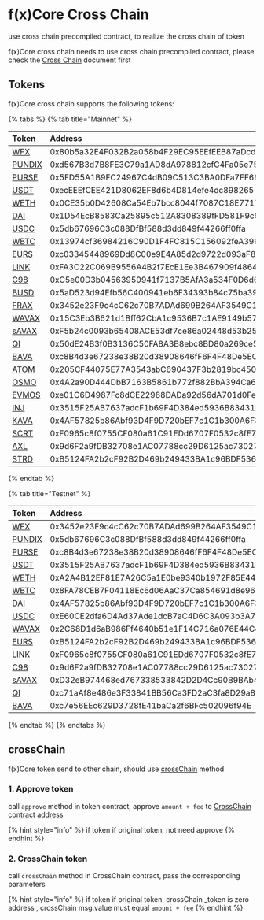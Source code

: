 # f(x)Core Cross Chain

use cross chain precompiled contract, to realize the cross chain of token

f(x)Core cross chain needs to use cross chain precompiled contract, please check
the [Cross Chain](../precompiles/cross-chain.md#crossChain) document first

## Tokens

f(x)Core cross chain supports the following tokens:

{% tabs %}
{% tab title="Mainnet" %}

| Token                                                                              | Address                                    |
|:-----------------------------------------------------------------------------------|:-------------------------------------------|
| [WFX](https://starscan.io/evm/token/0x80b5a32E4F032B2a058b4F29EC95EEfEEB87aDcd)    | 0x80b5a32E4F032B2a058b4F29EC95EEfEEB87aDcd |
| [PUNDIX](https://starscan.io/evm/token/0xd567B3d7B8FE3C79a1AD8dA978812cfC4Fa05e75) | 0xd567B3d7B8FE3C79a1AD8dA978812cfC4Fa05e75 |
| [PURSE](https://starscan.io/evm/token/0x5FD55A1B9FC24967C4dB09C513C3BA0DFa7FF687)  | 0x5FD55A1B9FC24967C4dB09C513C3BA0DFa7FF687 |
| [USDT](https://starscan.io/evm/token/0xecEEEfCEE421D8062EF8d6b4D814efe4dc898265)   | 0xecEEEfCEE421D8062EF8d6b4D814efe4dc898265 |
| [WETH](https://starscan.io/evm/token/0x0CE35b0D42608Ca54Eb7bcc8044f7087C18E7717)   | 0x0CE35b0D42608Ca54Eb7bcc8044f7087C18E7717 |
| [DAI](https://starscan.io/evm/token/0x1D54EcB8583Ca25895c512A8308389fFD581F9c9)    | 0x1D54EcB8583Ca25895c512A8308389fFD581F9c9 |
| [USDC](https://starscan.io/evm/token/0x5db67696C3c088DfBf588d3dd849f44266ff0ffa)   | 0x5db67696C3c088DfBf588d3dd849f44266ff0ffa |
| [WBTC](https://starscan.io/evm/token/0x13974cf36984216C90D1F4FC815C156092feA396)   | 0x13974cf36984216C90D1F4FC815C156092feA396 |
| [EURS](https://starscan.io/evm/token/0xc03345448969Dd8C00e9E4A85d2d9722d093aF8E)   | 0xc03345448969Dd8C00e9E4A85d2d9722d093aF8E |
| [LINK](https://starscan.io/evm/token/0xFA3C22C069B9556A4B2f7EcE1Ee3B467909f4864)   | 0xFA3C22C069B9556A4B2f7EcE1Ee3B467909f4864 |
| [C98](https://starscan.io/evm/token/0xC5e00D3b04563950941f7137B5AfA3a534F0D6d6)    | 0xC5e00D3b04563950941f7137B5AfA3a534F0D6d6 |
| [BUSD](https://starscan.io/evm/token/0x5aD523d94Efb56C400941eb6F34393b84c75ba39)   | 0x5aD523d94Efb56C400941eb6F34393b84c75ba39 |
| [FRAX](https://starscan.io/evm/token/0x3452e23F9c4cC62c70B7ADAd699B264AF3549C19)   | 0x3452e23F9c4cC62c70B7ADAd699B264AF3549C19 |
| [WAVAX](https://starscan.io/evm/token/0x15C3Eb3B621d1Bff62CbA1c9536B7c1AE9149b57)  | 0x15C3Eb3B621d1Bff62CbA1c9536B7c1AE9149b57 |
| [sAVAX](https://starscan.io/evm/token/0xF5b24c0093b65408ACE53df7ce86a02448d53b25)  | 0xF5b24c0093b65408ACE53df7ce86a02448d53b25 |
| [QI](https://starscan.io/evm/token/0x50dE24B3f0B3136C50FA8A3B8ebc8BD80a269ce5)     | 0x50dE24B3f0B3136C50FA8A3B8ebc8BD80a269ce5 |
| [BAVA](https://starscan.io/evm/token/0xc8B4d3e67238e38B20d38908646fF6F4F48De5EC)   | 0xc8B4d3e67238e38B20d38908646fF6F4F48De5EC |
| [ATOM](https://starscan.io/evm/token/0x205CF44075E77A3543abC690437F3b2819bc450a)   | 0x205CF44075E77A3543abC690437F3b2819bc450a |
| [OSMO](https://starscan.io/evm/token/0x4A2a90D444DbB7163B5861b772f882BbA394Ca67)   | 0x4A2a90D444DbB7163B5861b772f882BbA394Ca67 |
| [EVMOS](https://starscan.io/evm/token/0xe01C6D4987Fc8dCE22988DADa92d56dA701d0Fe0)  | 0xe01C6D4987Fc8dCE22988DADa92d56dA701d0Fe0 |
| [INJ](https://starscan.io/evm/token/0x3515F25AB7637adcF1b69F4D384ed5936B83431F)    | 0x3515F25AB7637adcF1b69F4D384ed5936B83431F |
| [KAVA](https://starscan.io/evm/token/0x4AF57825b86Abf93D4F9D720bEF7c1C1b300A6F3)   | 0x4AF57825b86Abf93D4F9D720bEF7c1C1b300A6F3 |
| [SCRT](https://starscan.io/evm/token/0xF0965c8f0755CF080a61C91EDd6707F0532c8fE7)   | 0xF0965c8f0755CF080a61C91EDd6707F0532c8fE7 |
| [AXL](https://starscan.io/evm/token/0x9d6F2a9fDB32708e1AC07788cc29D6125ac73027)    | 0x9d6F2a9fDB32708e1AC07788cc29D6125ac73027 |
| [STRD](https://starscan.io/evm/token/0xB5124FA2b2cF92B2D469b249433BA1c96BDF536D)   | 0xB5124FA2b2cF92B2D469b249433BA1c96BDF536D |

{% endtab %}

{% tab title="Testnet" %}

| Token                                                                                      | Address                                    |
|:-------------------------------------------------------------------------------------------|:-------------------------------------------|
| [WFX](https://testnet.starscan.io/evm/token/0x3452e23F9c4cC62c70B7ADAd699B264AF3549C19)    | 0x3452e23F9c4cC62c70B7ADAd699B264AF3549C19 |
| [PUNDIX](https://testnet.starscan.io/evm/token/0x5db67696C3c088DfBf588d3dd849f44266ff0ffa) | 0x5db67696C3c088DfBf588d3dd849f44266ff0ffa |
| [PURSE](https://testnet.starscan.io/evm/token/0xc8B4d3e67238e38B20d38908646fF6F4F48De5EC)  | 0xc8B4d3e67238e38B20d38908646fF6F4F48De5EC |
| [USDT](https://testnet.starscan.io/evm/token/0x3515F25AB7637adcF1b69F4D384ed5936B83431F)   | 0x3515F25AB7637adcF1b69F4D384ed5936B83431F |
| [WETH](https://testnet.starscan.io/evm/token/0xA2A4B12EF81E7A26C5a1E0be9340b1972F85E44A)   | 0xA2A4B12EF81E7A26C5a1E0be9340b1972F85E44A |
| [WBTC](https://testnet.starscan.io/evm/token/0x8FA78CEB7F04118Ec6d06AaC37Ca854691d8e963)   | 0x8FA78CEB7F04118Ec6d06AaC37Ca854691d8e963 |
| [DAI](https://testnet.starscan.io/evm/token/0x4AF57825b86Abf93D4F9D720bEF7c1C1b300A6F3)    | 0x4AF57825b86Abf93D4F9D720bEF7c1C1b300A6F3 |
| [USDC](https://testnet.starscan.io/evm/token/0xE60CE2dfa6D4Ad37Ade1dcB7aC4D6C3A093b3A7E)   | 0xE60CE2dfa6D4Ad37Ade1dcB7aC4D6C3A093b3A7E |
| [WAVAX](https://testnet.starscan.io/evm/token/0x2C68D1d6aB986Ff4640b51e1F14C716a076E44C4)  | 0x2C68D1d6aB986Ff4640b51e1F14C716a076E44C4 |
| [EURS](https://testnet.starscan.io/evm/token/0xB5124FA2b2cF92B2D469b249433BA1c96BDF536D)   | 0xB5124FA2b2cF92B2D469b249433BA1c96BDF536D |
| [LINK](https://testnet.starscan.io/evm/token/0xF0965c8f0755CF080a61C91EDd6707F0532c8fE7)   | 0xF0965c8f0755CF080a61C91EDd6707F0532c8fE7 |
| [C98](https://testnet.starscan.io/evm/token0x9d6F2a9fDB32708e1AC07788cc29D6125ac73027/)    | 0x9d6F2a9fDB32708e1AC07788cc29D6125ac73027 |
| [sAVAX](https://testnet.starscan.io/evm/token/0xD32eB974468ed767338533842D2D4Cc90B9BAb46)  | 0xD32eB974468ed767338533842D2D4Cc90B9BAb46 |
| [QI](https://testnet.starscan.io/evm/token/0xc71aAf8e486e3F33841BB56Ca3FD2aC3fa8D29a8)     | 0xc71aAf8e486e3F33841BB56Ca3FD2aC3fa8D29a8 |
| [BAVA](https://testnet.starscan.io/evm/token/0xc7e56EEc629D3728fE41baCa2f6BFc502096f94E)   | 0xc7e56EEc629D3728fE41baCa2f6BFc502096f94E |

{% endtab %}
{% endtabs %}

## crossChain

f(x)Core token send to other chain, should use [crossChain](../precompiles/cross-chain.md#crosschain) method

### 1. Approve token

call `approve` method in token contract, approve `amount + fee`
to [CrossChain contract address](../precompiles/cross-chain.md)

{% hint style="info" %}
if token if original token, not need approve
{% endhint %}

### 2. CrossChain token

call `crossChain` method in CrossChain contract, pass the corresponding parameters

{% hint style="info" %}
if token if original token, crossChain _token is zero address , crossChain msg.value must equal `amount + fee`
{% endhint %}


